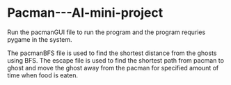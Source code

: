 # Pacman---AI-mini-project

Run the pacmanGUI file to run the program and the program requries pygame in the system.

The pacmanBFS file is used to find the shortest distance from the ghosts using BFS.
The escape file is used to find the shortest path from pacman to ghost and move the ghost away from the pacman for specified amount of time when food is eaten.
